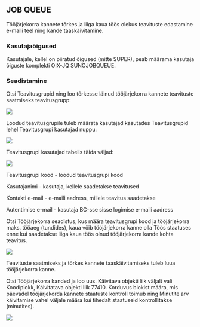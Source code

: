## JOB QUEUE

Tööjärjekorra kannete tõrkes ja liiga kaua töös olekus teavituste edastamine e-maili teel ning kande taaskäivitamine.

### Kasutajaõigused

Kasutajale, kellel on piiratud õigused (mitte SUPER), peab määrama kasutaja õiguste komplekti OIX-JQ SUNOJOBQUEUE.

### Seadistamine

Otsi Teavitusgrupid ning loo tõrkesse läinud tööjärjekorra kannete teavituste saatmiseks teavitusgrupp:

![][1]

Loodud teavitusgrupile tuleb määrata kasutajad kasutades Teavitusgrupid lehel Teavitusgrupi kasutajad nuppu:

![][2]

Teavitusgrupi kasutajad tabelis täida väljad:

![][3]

Teavitusgrupi kood - loodud teavitusgrupi kood

Kasutajanimi - kasutaja, kellele saadetakse teavitused

Kontakti e-mail - e-maili aadress, millele teavitus saadetakse

Autentimise e-mail - kasutaja BC-sse sisse logimise e-maili aadress

Otsi Tööjärjekorra seadistus, kus määra teavitusgrupi kood ja tööjärjekorra maks. tööaeg (tundides), kaua võib tööjärjekorra kanne olla Töös staatuses enne kui saadetakse liiga kaua töös olnud tööjärjekorra kande kohta teavitus.

![][4]

Teavituste saatmiseks ja tõrkes kannete taaskäivitamiseks tuleb luua tööjärjekorra kanne.

Otsi Tööjärjekorra kanded ja loo uus. Käivitava objekti liik väljalt vali Koodiplokk, Käivitatava objekti liik 77410. Korduvus blokist määra, mis päevadel tööjärjekorda kannete staatuste kontroll toimub ning Minutite arv käivitamise vahel väljale määra kui tihedalt staatuseid kontrollitakse (minutites).

![][5]

  [1]: ./media/image1ee.png
  [2]: ./media/image2ee.png
  [3]: ./media/image3ee.png
  [4]: ./media/image4ee.png
  [5]: ./media/image5ee.png
